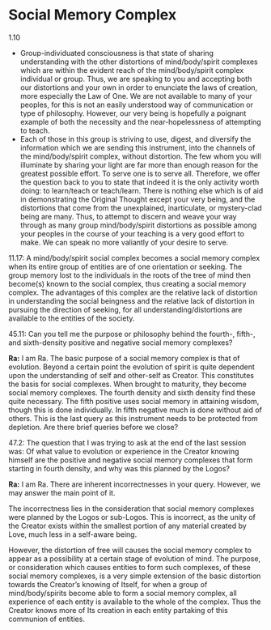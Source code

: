# Social Memory Complex
1.10
- Group-individuated consciousness is that state of sharing understanding with the other distortions of mind/body/spirit complexes which are within the evident reach of the mind/body/spirit complex individual or group. Thus, we are speaking to you and accepting both our distortions and your own in order to enunciate the laws of creation, more especially the Law of One. We are not available to many of your peoples, for this is not an easily understood way of communication or type of philosophy. However, our very being is hopefully a poignant example of both the necessity and the near-hopelessness of attempting to teach.
- Each of those in this group is striving to use, digest, and diversify the information which we are sending this instrument, into the channels of the mind/body/spirit complex, without distortion. The few whom you will illuminate by sharing your light are far more than enough reason for the greatest possible effort. To serve one is to serve all. Therefore, we offer the question back to you to state that indeed it is the only activity worth doing: to learn/teach or teach/learn. There is nothing else which is of aid in demonstrating the Original Thought except your very being, and the distortions that come from the unexplained, inarticulate, or mystery-clad being are many. Thus, to attempt to discern and weave your way through as many group mind/body/spirit distortions as possible among your peoples in the course of your teaching is a very good effort to make. We can speak no more valiantly of your desire to serve.

11.17: A mind/body/spirit social complex becomes a social memory complex when its entire group of entities are of one orientation or seeking. The group memory lost to the individuals in the roots of the tree of mind then become(s) known to the social complex, thus creating a social memory complex. The advantages of this complex are the relative lack of distortion in understanding the social beingness and the relative lack of distortion in pursuing the direction of seeking, for all understanding/distortions are available to the entities of the society.

45.11: Can you tell me the purpose or philosophy behind the fourth-, fifth-, and sixth-density positive and negative social memory complexes?

**Ra:** I am Ra. The basic purpose of a social memory complex is that of evolution. Beyond a certain point the evolution of spirit is quite dependent upon the understanding of self and other-self as Creator. This constitutes the basis for social complexes. When brought to maturity, they become social memory complexes. The fourth density and sixth density find these quite necessary. The fifth positive uses social memory in attaining wisdom, though this is done individually. In fifth negative much is done without aid of others. This is the last query as this instrument needs to be protected from depletion. Are there brief queries before we close?

47.2: The question that I was trying to ask at the end of the last session was: Of what value to evolution or experience in the Creator knowing himself are the positive and negative social memory complexes that form starting in fourth density, and why was this planned by the Logos?

**Ra:** I am Ra. There are inherent incorrectnesses in your query. However, we may answer the main point of it.  
  
The incorrectness lies in the consideration that social memory complexes were planned by the Logos or sub-Logos. This is incorrect, as the unity of the Creator exists within the smallest portion of any material created by Love, much less in a self-aware being.  
  
However, the distortion of free will causes the social memory complex to appear as a possibility at a certain stage of evolution of mind. The purpose, or consideration which causes entities to form such complexes, of these social memory complexes, is a very simple extension of the basic distortion towards the Creator’s knowing of Itself, for when a group of mind/body/spirits become able to form a social memory complex, all experience of each entity is available to the whole of the complex. Thus the Creator knows more of Its creation in each entity partaking of this communion of entities.